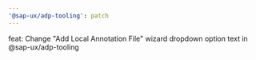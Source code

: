 ```yaml
---
'@sap-ux/adp-tooling': patch
---
```


feat: Change "Add Local Annotation File" wizard dropdown option text in @sap-ux/adp-tooling
